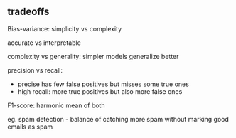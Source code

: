 ---
---
## tradeoffs 

Bias-variance: simplicity vs complexity 

accurate vs interpretable

complexity vs generality: simpler models generalize better 

precision vs recall: 
- precise has few false positives but misses some true ones 
- high recall: more true positives but also more false ones 

F1-score: harmonic mean of both 

eg. spam detection - balance of catching more spam without marking good emails as spam 


